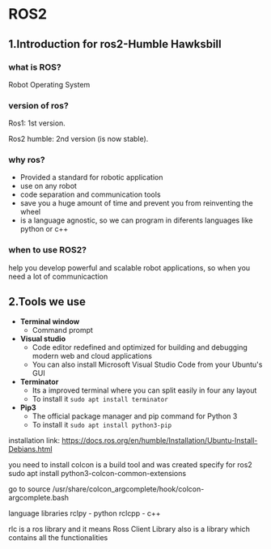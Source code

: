 # ROS2
## 1.Introduction for ros2-Humble Hawksbill

### what is ROS? 
Robot Operating System 

### version of ros?
Ros1: 1st version. 

Ros2 humble: 2nd version (is now stable).

### why ros?
- Provided a standard for robotic application 
- use on any robot
- code separation and communication tools 
- save you a huge amount of time and prevent you from reinventing the wheel 
- is a language agnostic, so we can program in diferents languages like python or c++

### when to use ROS2?

help you develop powerful and scalable robot applications, so when you need a lot of communicaction 


## 2.Tools we use 

- **Terminal window**
  - Command prompt
- **Visual studio**
  - Code editor redefined and optimized for building and debugging modern web and cloud applications
  - You can also install Microsoft Visual Studio Code from your Ubuntu's GUI
- **Terminator**  
  - Its a improved terminal where you can split easily in four any layout
  - To install it `sudo apt install terminator`
- **Pip3**
  - The official package manager and pip command for Python 3
  - To install it `sudo apt install python3-pip`

installation link: https://docs.ros.org/en/humble/Installation/Ubuntu-Install-Debians.html

you need to install colcon is a build tool and was created specify for ros2 
sudo apt install python3-colcon-common-extensions


go to 
source /usr/share/colcon_argcomplete/hook/colcon-argcomplete.bash



language libraries 
rclpy - python
rclcpp - c++

rlc is a ros library and it means Ross Client Library also is a  library which contains all the functionalities 
